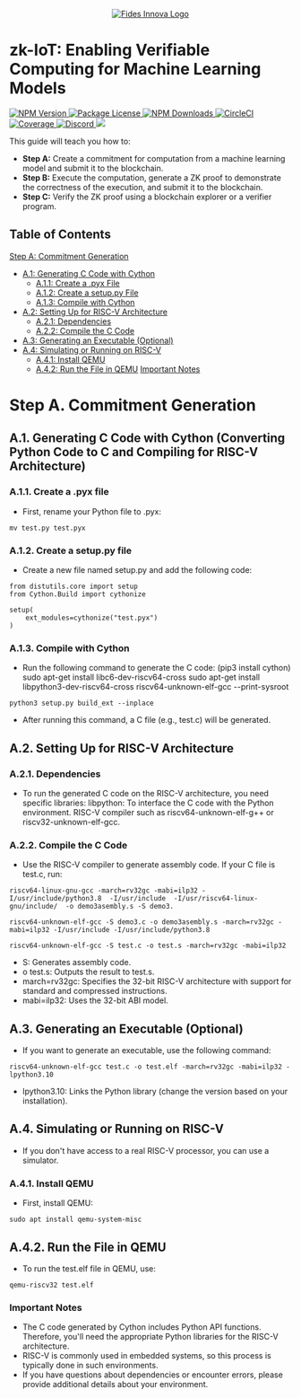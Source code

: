 <p align="center">
  <a href="https://fidesinnova.io/" target="blank">
    <img src="https://fidesinnova.io/Download/logo/g-c-web-back.png" alt="Fides Innova Logo">
  </a>
</p>

<h1 align="left">zk-IoT: Enabling Verifiable Computing for Machine Learning Models</h1>

<p align="left">
  <a href="https://www.npmjs.com/~nestjscore" target="_blank">
    <img src="https://img.shields.io/npm/v/@nestjs/core.svg" alt="NPM Version">
  </a>
  <a href="https://www.npmjs.com/~nestjscore" target="_blank">
    <img src="https://img.shields.io/npm/l/@nestjs/core.svg" alt="Package License">
  </a>
  <a href="https://www.npmjs.com/~nestjscore" target="_blank">
    <img src="https://img.shields.io/npm/dm/@nestjs/common.svg" alt="NPM Downloads">
  </a>
  <a href="https://circleci.com/gh/nestjs/nest" target="_blank">
    <img src="https://img.shields.io/circleci/build/github/nestjs/nest/master" alt="CircleCI">
  </a>
  <a href="https://coveralls.io/github/nestjs/nest?branch=master" target="_blank">
    <img src="https://coveralls.io/repos/github/nestjs/nest/badge.svg?branch=master#9" alt="Coverage">
  </a>
  <a href="https://discord.com/invite/NQdM6JGwcs" target="_blank">
    <img src="https://img.shields.io/badge/discord-online-brightgreen.svg" alt="Discord">
  </a>
  <a href="https://twitter.com/FidesInnova" target="_blank">
    <img src="https://img.shields.io/twitter/follow/nestframework.svg?style=social&label=Follow">
  </a>
</p>


This guide will teach you how to:
- **Step A:** Create a commitment for computation from a machine learning model and submit it to the blockchain.
- **Step B:** Execute the computation, generate a ZK proof to demonstrate the correctness of the execution, and submit it to the blockchain.
- **Step C:** Verify the ZK proof using a blockchain explorer or a verifier program.

## Table of Contents
[Step A: Commitment Generation](#step-a-commitment-generation)
   - [A.1: Generating C Code with Cython](#a1-generating-c-code-with-cython-converting-python-code-to-c-and-compiling-for-risc-v-architecture)
     - [A.1.1: Create a .pyx File](#a11-create-a-pyx-file)
     - [A.1.2: Create a setup.py File](#a12-create-a-setuppy-file)
     - [A.1.3: Compile with Cython](#a13-compile-with-cython)
   - [A.2: Setting Up for RISC-V Architecture](#a2-setting-up-for-risc-v-architecture)
     - [A.2.1: Dependencies](#a21-dependencies)
     - [A.2.2: Compile the C Code](#a22-compile-the-c-code)
   - [A.3: Generating an Executable (Optional)](#a3-generating-an-executable-optional)
   - [A.4: Simulating or Running on RISC-V](#a4-simulating-or-running-on-risc-v)
     - [A.4.1: Install QEMU](#a41-install-qemu)
     - [A.4.2: Run the File in QEMU](#a42-run-the-file-in-qemu)
[Important Notes](#important-notes)

# Step A. Commitment Generation

## A.1. Generating C Code with Cython (Converting Python Code to C and Compiling for RISC-V Architecture)

### A.1.1. Create a .pyx file
- First, rename your Python file to .pyx:

```
mv test.py test.pyx
```
### A.1.2. Create a setup.py file
- Create a new file named setup.py and add the following code:
```
from distutils.core import setup
from Cython.Build import cythonize

setup(
    ext_modules=cythonize("test.pyx")
)
```
### A.1.3. Compile with Cython
- Run the following command to generate the C code:
(pip3 install cython)
sudo apt-get install libc6-dev-riscv64-cross
sudo apt-get install libpython3-dev-riscv64-cross
riscv64-unknown-elf-gcc --print-sysroot

```
python3 setup.py build_ext --inplace
```
- After running this command, a C file (e.g., test.c) will be generated.

## A.2. Setting Up for RISC-V Architecture

### A.2.1. Dependencies
- To run the generated C code on the RISC-V architecture, you need specific libraries:
   libpython: To interface the C code with the Python environment.
   RISC-V compiler such as riscv64-unknown-elf-g++ or riscv32-unknown-elf-gcc.
  
### A.2.2. Compile the C Code
- Use the RISC-V compiler to generate assembly code. If your C file is test.c, run:

```
riscv64-linux-gnu-gcc -march=rv32gc -mabi=ilp32 -I/usr/include/python3.8  -I/usr/include  -I/usr/riscv64-linux-gnu/include/  -o demo3asembly.s -S demo3.
```
```
riscv64-unknown-elf-gcc -S demo3.c -o demo3asembly.s -march=rv32gc -mabi=ilp32 -I/usr/include -I/usr/include/python3.8
```
```
riscv64-unknown-elf-gcc -S test.c -o test.s -march=rv32gc -mabi=ilp32
```
- S: Generates assembly code.<br>
- o test.s: Outputs the result to test.s.<br>
- march=rv32gc: Specifies the 32-bit RISC-V architecture with support for standard and compressed instructions.<br>
- mabi=ilp32: Uses the 32-bit ABI model.<br>

## A.3. Generating an Executable (Optional)
- If you want to generate an executable, use the following command:

```
riscv64-unknown-elf-gcc test.c -o test.elf -march=rv32gc -mabi=ilp32 -lpython3.10
```
- lpython3.10: Links the Python library (change the version based on your installation).

## A.4. Simulating or Running on RISC-V
- If you don't have access to a real RISC-V processor, you can use a simulator.

### A.4.1. Install QEMU
- First, install QEMU:
```
sudo apt install qemu-system-misc
```
## A.4.2. Run the File in QEMU
- To run the test.elf file in QEMU, use:
```
qemu-riscv32 test.elf
```
### Important Notes
- The C code generated by Cython includes Python API functions. Therefore, you'll need the appropriate Python libraries for the RISC-V architecture.<br>
- RISC-V is commonly used in embedded systems, so this process is typically done in such environments.<br>
- If you have questions about dependencies or encounter errors, please provide additional details about your environment.<br>
